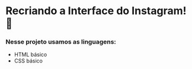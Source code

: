 # Recriando a Interface do Instagram! 🚀

### Nesse projeto usamos as linguagens:

- HTML básico
- CSS básico